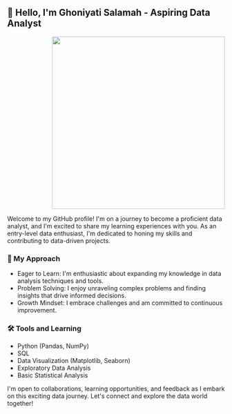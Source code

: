 ## 👋 Hello, I'm Ghoniyati Salamah - Aspiring Data Analyst

<div id="header" align="right">
  <img src="https://media.giphy.com/media/v1.Y2lkPTc5MGI3NjExdTdxYWlybzdiMjZmOGN6NzFjeWJ5eTJhN3A4M25pNHBhbTNsYjY1diZlcD12MV9pbnRlcm5hbF9naWZfYnlfaWQmY3Q9cw/6WEZ1tOjoJuX0090sk/giphy.gif" width="400"/>
</div>

Welcome to my GitHub profile! I'm on a journey to become a proficient data analyst, and I'm excited to share my learning experiences with you. As an entry-level data enthusiast, I'm dedicated to honing my skills and contributing to data-driven projects.

### 🌱 My Approach
- Eager to Learn: I'm enthusiastic about expanding my knowledge in data analysis techniques and tools.
- Problem Solving: I enjoy unraveling complex problems and finding insights that drive informed decisions.
- Growth Mindset: I embrace challenges and am committed to continuous improvement.

### 🛠️ Tools and Learning
- Python (Pandas, NumPy)
- SQL
- Data Visualization (Matplotlib, Seaborn)
- Exploratory Data Analysis
- Basic Statistical Analysis

I'm open to collaborations, learning opportunities, and feedback as I embark on this exciting data journey. Let's connect and explore the data world together!
